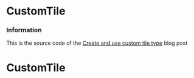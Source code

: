 # CustomTile
<h3>Information</h3>

This is the source code of the [Create and use custom tile type](https://blogs.sap.com/2016/08/23/create-and-use-custom-tile-type/) blog post
# CustomTile
